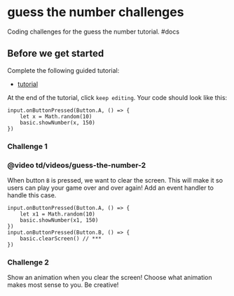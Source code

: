 # guess the number challenges

Coding challenges for the guess the number tutorial. #docs

## Before we get started

Complete the following guided tutorial:

* [tutorial](/lessons/guess-the-number/tutorial)

At the end of the tutorial, click `keep editing`. Your code should look like this:

```
input.onButtonPressed(Button.A, () => {
    let x = Math.random(10)
    basic.showNumber(x, 150)
})
```

### Challenge 1

### @video td/videos/guess-the-number-2

When button `B` is pressed, we want to clear the screen. This will make it so users can play your game over and over again! Add an event handler to handle this case.

```
input.onButtonPressed(Button.A, () => {
    let x1 = Math.random(10)
    basic.showNumber(x1, 150)
})
input.onButtonPressed(Button.B, () => {
    basic.clearScreen() // ***
})
```

### Challenge 2

Show an animation when you clear the screen! Choose what animation makes most sense to you. Be creative!

